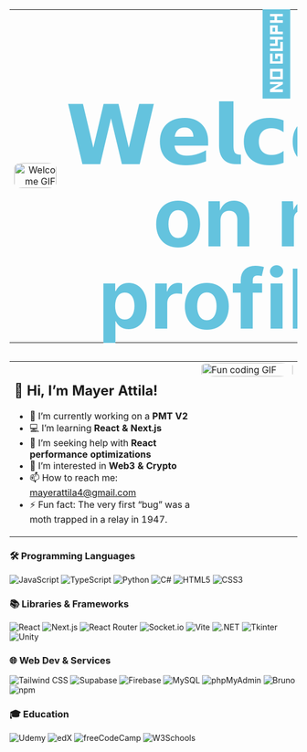 <!-- TOP BANNER: GIF LEFT, BIG WELCOME TEXT RIGHT -->
<table
  align="center"
  width="100%"
  style="margin-bottom: 2rem; border: none; border-collapse: collapse;"
>
  <tr>
    <!-- Left: GIF -->
    <td
      width="30%"
      align="right"
      valign="middle"
      style="border: none;"
    >
      <img
        src="https://media2.giphy.com/media/v1.Y2lkPTc5MGI3NjExd3dqempwZG1ra2E4ZXZ0a2psbDBzdHppMHI0bXZwMW01Znd5anRkbyZlcD12MV9pbnRlcm5hbF9naWZfYnlfaWQmY3Q9Zw/E136ihXhzuG2OnxKen/giphy.gif"
        alt="Welcome GIF"
        style="width:100%; max-width:200px; height:auto; border-radius:20%;"
      />
    </td>
    <!-- Right: Big welcome text -->
    <td width="70%" align="center" valign="middle" border="0">
      <h1 style="margin:0; font-size:9em; color:#64c3de; line-height:1;">
        <strong>👋𝗪𝗲𝗹𝗰𝗼𝗺𝗲 on my profile!✨</strong>
      </h1>
    </td>
  </tr>
</table>

<!-- YOUR EXISTING TWO-COLUMN BIO TABLE -->
<table
  width="100%"
  style="border: none; border-collapse: collapse;"
>
  <tr>
    <!-- LEFT CELL -->
    <td
      valign="top"
      width="65%"
      style="border: none;"
    >
      <h2>👋 Hi, I’m Mayer Attila!</h2>
      <ul>
        <li>🔭 I’m currently working on a <strong>PMT V2</strong></li>
        <li>💻 I’m learning <strong>React &amp; Next.js</strong></li>
        <li>🤔 I’m seeking help with <strong>React performance optimizations</strong></li>
        <li>🔗 I’m interested in <strong>Web3 &amp; Crypto</strong></li>
        <li>📫 How to reach me: <a href="mailto:mayerattila4@gmail.com">mayerattila4@gmail.com</a></li>
        <li>⚡ Fun fact: The very first “bug” was a moth trapped in a relay in 1947.</li>
      </ul>
    </td>
    <!-- RIGHT CELL: FUN GIF -->
    <td
      valign="top"
      width="35%"
      style="border: none;"
    >
      <img
        src="https://media2.giphy.com/media/v1.Y2lkPTc5MGI3NjExMGx3dGp3Z3cxMGp0cXNnb2dzeXppNnNhMnJucTZ2Z3c4ajFjdnBqbiZlcD12MV9pbnRlcm5hbF9naWZfYnlfaWQmY3Q9Zw/LD2ZJ0pdNmCxFikNQ5/giphy.gif"
        alt="Fun coding GIF"
        style="width:100%; height:auto; border-radius:20%;"
      />
    </td>
  </tr>
</table>

<!-- SKILLS & TECHNOLOGIES -->

### 🛠️ Programming Languages

<p float="left">
  <img src="https://img.shields.io/badge/JavaScript-F7DF1E?style=for-the-badge&logo=javascript&logoColor=black" alt="JavaScript" />
  <img src="https://img.shields.io/badge/TypeScript-3178C6?style=for-the-badge&logo=typescript&logoColor=white" alt="TypeScript" />
  <img src="https://img.shields.io/badge/Python-3776AB?style=for-the-badge&logo=python&logoColor=white" alt="Python" />
  <img src="https://img.shields.io/badge/C%23-239120?style=for-the-badge&logo=csharp&logoColor=white" alt="C#" />
  <img src="https://img.shields.io/badge/HTML5-E34F26?style=for-the-badge&logo=html5&logoColor=white" alt="HTML5" />
  <img src="https://img.shields.io/badge/CSS3-1572B6?style=for-the-badge&logo=css3&logoColor=white" alt="CSS3" />
</p>

### 📚 Libraries & Frameworks

<p float="left">
  <img src="https://img.shields.io/badge/React-20232A?style=for-the-badge&logo=react&logoColor=61DAFB" alt="React" />
  <img src="https://img.shields.io/badge/Next.js-000000?style=for-the-badge&logo=next.js&logoColor=white" alt="Next.js" />
  <img src="https://img.shields.io/badge/React_Router-CA4245?style=for-the-badge&logo=reactrouter&logoColor=white" alt="React Router" />
  <img src="https://img.shields.io/badge/Socket.io-010101?style=for-the-badge&logo=socketdotio&logoColor=white" alt="Socket.io" />
  <img src="https://img.shields.io/badge/Vite-646CFF?style=for-the-badge&logo=vite&logoColor=white" alt="Vite" />
  <img src="https://img.shields.io/badge/.NET-512BD4?style=for-the-badge&logo=.net&logoColor=white" alt=".NET" />
  <img src="https://img.shields.io/badge/Tkinter-3776AB?style=for-the-badge&logo=python&logoColor=white" alt="Tkinter" />
  <img src="https://img.shields.io/badge/Unity-000000?style=for-the-badge&logo=unity&logoColor=white" alt="Unity" />
  
</p>

### 🌐 Web Dev & Services

<p float="left">
  <img src="https://img.shields.io/badge/Tailwind%20CSS-38B2AC?style=for-the-badge&logo=tailwind-css&logoColor=white" alt="Tailwind CSS" />
  <img src="https://img.shields.io/badge/Supabase-181818?style=for-the-badge&logo=supabase&logoColor=white" alt="Supabase" />
  <img src="https://img.shields.io/badge/Firebase-FFCA28?style=for-the-badge&logo=firebase&logoColor=black" alt="Firebase" />
  <img src="https://img.shields.io/badge/MySQL-005C84?style=for-the-badge&logo=mysql&logoColor=white" alt="MySQL" />
  <img src="https://img.shields.io/badge/phpMyAdmin-6C78AF?style=for-the-badge&logo=phpmyadmin&logoColor=white" alt="phpMyAdmin" />

  <img src="https://img.shields.io/badge/bruno-795d4b?style=for-the-badge&logo=bruno&logoSize=auto" alt="Bruno">
  <img src="https://img.shields.io/badge/npm-CB3837?style=for-the-badge&logo=npm&logoColor=white" alt="npm" />
  
</p>

### 🎓 Education

<p float="left">
  <img src="https://img.shields.io/badge/Udemy-EC5252?style=for-the-badge&logo=Udemy&logoColor=white" alt="Udemy" />
  <img src="https://img.shields.io/badge/edX-193A3E?style=for-the-badge&logo=edx&logoColor=white" alt="edX" />
  <img src="https://img.shields.io/badge/freeCodeCamp-27273D?style=for-the-badge&logo=freecodecamp&logoColor=white" alt="freeCodeCamp" />
  <img src="https://img.shields.io/badge/W3Schools-04AA6D?style=for-the-badge&logo=w3schools&logoColor=white" alt="W3Schools" />
</p>
